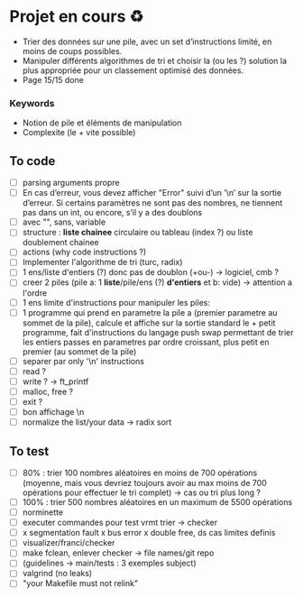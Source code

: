 # Projet en cours ♻️
- Trier des données sur une pile, avec un set d’instructions limité, en moins de coups possibles.
- Manipuler différents algorithmes de tri et choisir la (ou les ?) solution la plus appropriée pour un classement optimisé des données. 
- Page 15/15 done

### Keywords
- Notion de pile et éléments de manipulation
- Complexite (le + vite possible)

## To code
- [ ] parsing arguments propre
- [ ] En cas d’erreur, vous devez afficher "Error" suivi d’un ’\n’ sur la sortie d’erreur. Si certains paramètres ne sont pas des nombres, ne tiennent pas dans un int, ou encore, s’il y a des doublons
- [ ] avec "", sans, variable
- [ ] structure : **liste chainee** circulaire ou tableau (index ?) ou liste doublement chainee
- [ ] actions (why code instructions ?)
- [ ] Implementer l'algorithme de tri (turc, radix)
- [ ] 1 ens/liste d'entiers (?) donc pas de doublon (+ou-) -> logiciel, cmb ? 
- [ ] creer 2 piles (pile a: 1 **liste**/pile/ens (?) **d'entiers** et b: vide) -> attention a l'ordre 
- [ ] 1 ens limite d'instructions pour manipuler les piles: 
- [ ] 1 programme qui prend en parametre la pile a (premier parametre au sommet de la pile), calcule et affiche sur la sortie standard le + petit programme, fait d'instructions du langage push swap permettant de trier les entiers passes en parametres par ordre croissant, plus petit en premier (au sommet de la pile)
- [ ] separer par only '\n' instructions
- [ ] read ?
- [ ] write ? -> ft_printf
- [ ] malloc, free ?
- [ ] exit ?
- [ ] bon affichage \n
- [ ] normalize the list/your data -> radix sort 

## To test
- [ ] 80% : trier 100 nombres aléatoires en moins de 700 opérations (moyenne, mais vous devriez toujours avoir au max moins de 700 opérations pour effectuer le tri complet) -> cas ou tri plus long ?
- [ ] 100% : trier 500 nombres aléatoires en un maximum de 5500 opérations
- [ ] norminette
- [ ] executer commandes pour test vrmt trier -> checker 
- [ ] x segmentation fault x bus error x double free, ds cas limites definis 
- [ ] visualizer/franci/checker 
- [ ] make fclean, enlever checker -> file names/git repo
- [ ] (guidelines -> main/tests : 3 exemples subject)
- [ ] valgrind (no leaks)
- [ ] "your Makefile must not relink"
